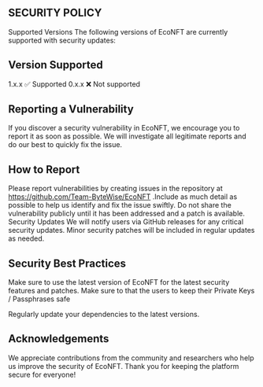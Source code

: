 ## SECURITY POLICY
Supported Versions
The following versions of EcoNFT are currently supported with security updates:

## Version	Supported
1.x.x	✅ Supported
0.x.x	❌ Not supported

## Reporting a Vulnerability
If you discover a security vulnerability in EcoNFT, we encourage you to report it as soon as possible. We will investigate all legitimate reports and do our best to quickly fix the issue.

## How to Report
Please report vulnerabilities by  creating issues in the repository at https://github.com/Team-ByteWise/EcoNFT .Include as much detail as possible to help us identify and fix the issue swiftly.
Do not share the vulnerability publicly until it has been addressed and a patch is available.
Security Updates
We will notify users via GitHub releases for any critical security updates.
Minor security patches will be included in regular updates as needed.

## Security Best Practices
Make sure to use the latest version of EcoNFT for the latest security features and patches.
Make sure to that the users to keep their Private Keys / Passphrases safe

Regularly update your dependencies to the latest versions.

## Acknowledgements
We appreciate contributions from the community and researchers who help us improve the security of EcoNFT. Thank you for keeping the platform secure for everyone!